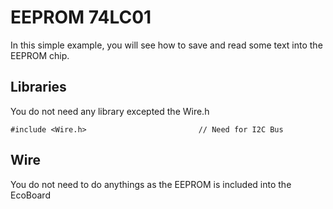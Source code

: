 # EEPROM 74LC01
In this simple example, you will see how to save and read some text into the EEPROM chip.

## Libraries

You do not need any library excepted the Wire.h
```
#include <Wire.h>                         // Need for I2C Bus
```

## Wire
You do not need to do anythings as the EEPROM is included into the EcoBoard
